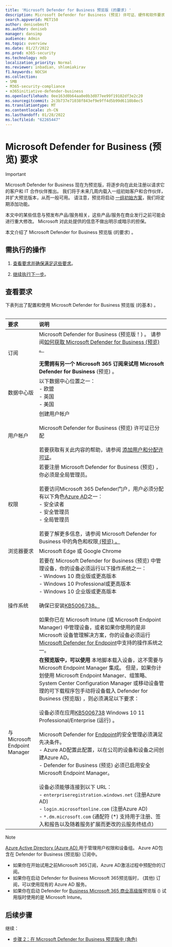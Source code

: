 ```yaml
---
title: 'Microsoft Defender for Business 预览版 (的要求) '
description: Microsoft Defender for Business (预览) 许可证、硬件和软件要求
search.appverid: MET150
author: denisebmsft
ms.author: deniseb
manager: dansimp
audience: Admin
ms.topic: overview
ms.date: 01/27/2022
ms.prod: m365-security
ms.technology: mdb
localization_priority: Normal
ms.reviewer: inbadian, shlomiakirav
f1.keywords: NOCSH
ms.collection:
- SMB
- M365-security-compliance
- m365initiative-defender-business
ms.openlocfilehash: 0ee163d0b64aa0e0b3d077ee99f19102df3e2c20
ms.sourcegitcommit: 2c3b737e71038f843ef9e9ff4d5b99d6110b8ec5
ms.translationtype: MT
ms.contentlocale: zh-CN
ms.lasthandoff: 01/28/2022
ms.locfileid: "62265447"
---
```

# <a name="microsoft-defender-for-business-preview-requirements"></a>Microsoft Defender for Business (预览) 要求

> [!IMPORTANT]
> Microsoft Defender for Business 现在为预览版，将逐步向在此处注册以请求[](https://aka.ms/mdb-preview)它的客户和 IT 合作伙伴推出。 我们将于未来几周内载入一组初始客户和合作伙伴，并扩大预览版本，从而一般可用。 请注意，预览将启动 [一组初始方案](mdb-tutorials.md#try-these-preview-scenarios)，我们将定期添加功能。
> 
> 本文中的某些信息与预发布产品/服务相关，这些产品/服务在商业发行之前可能会进行重大修改。 Microsoft 对此处提供的信息不做出明示或暗示的担保。 

本文介绍了 Microsoft Defender for Business 预览版 (的要求) 。

## <a name="what-to-do"></a>需执行的操作

1. [查看要求并确保满足这些要求](#review-the-requirements)。

2. [继续执行下一步](#next-steps)。

## <a name="review-the-requirements"></a>查看要求

下表列出了配置和使用 Microsoft Defender for Business 预览版 (的基本) 。 <br/><br/>

| 要求 | 说明 |
|:---|:---|
| 订阅 | Microsoft Defender for Business (预览版！) 。 请参阅[如何获取 Microsoft Defender for Business (预览) 。 ](get-defender-business.md)<br/><br/>**无需拥有另一个 Microsoft 365 订阅来试用 Microsoft Defender for Business** (预览) 。 |
| 数据中心版 | 以下数据中心位置之一： <br/>- 欧盟 <br/>- 英国 <br/>- 美国 |
| 用户帐户 | 创建用户帐户<br/><br/>Microsoft Defender for Business (预览) 许可证已分配 <br/><br/>若要获取有关此内容的帮助，请参阅 [添加用户和分配许可证](../../admin/add-users/add-users.md)。 |
| 权限  | 若要注册 Microsoft Defender for Business (预览) ，你必须是全局管理员。<br/><br/>若要访问Microsoft 365 Defender门户，用户必须分配有以下角色[Azure AD](mdb-roles-permissions.md)之一： <br/>- 安全读者<br/>- 安全管理员<br/>- 全局管理员<br/><br/>若要了解更多信息，请参阅 Microsoft Defender for Business 中的角色和权限[ (预览) 。 ](mdb-roles-permissions.md) |
| 浏览器要求 | Microsoft Edge 或 Google Chrome |
| 操作系统 | 若要在 Microsoft Defender for Business (预览) 中管理设备，你的设备必须运行以下操作系统之一： <br/>- Windows 10 商业版或更高版本 <br/>- Windows 10 Professional或更高版本 <br/>- Windows 10 企业版或更高版本 <br/><br/>确保已安装[KB5006738。](https://support.microsoft.com/topic/october-26-2021-kb5006738-os-builds-19041-1320-19042-1320-and-19043-1320-preview-ccbce6bf-ae00-4e66-9789-ce8e7ea35541) <br/><br/>如果你已在 Microsoft Intune (或 Microsoft Endpoint Manager) 中管理设备，或者如果你使用的是非 Microsoft 设备管理解决方案，你的设备必须运行[Microsoft Defender for Endpoint](../defender-endpoint/minimum-requirements.md)中支持的操作系统之一。 |
| 与 Microsoft Endpoint Manager  |  **在预览版中，可以使用** 本地脚本载入设备，这不需要与 Microsoft Endpoint Manager 集成。 但是，如果你计划使用 Microsoft Endpoint Manager、组策略、System Center Configuration Manager 或移动设备管理的可下载程序包手动将设备载入 Defender for Business (预览版) ，则必须满足以下要求： <br/><br/>设备必须在应用[KB5006738](https://support.microsoft.com/topic/october-26-2021-kb5006738-os-builds-19041-1320-19042-1320-and-19043-1320-preview-ccbce6bf-ae00-4e66-9789-ce8e7ea35541) Windows 10 11 Professional/Enterprise (运行) 。 <br/><br/>Microsoft Defender for [Endpoint](/mem/intune/protect/mde-security-integration)的安全管理必须满足先决条件。<br/>- Azure AD配置此配置，以在公司的设备和设备之间创建Azure AD。 <br/>- Defender for Business (预览) 必须已启用安全Microsoft Endpoint Manager。<br/><br/>设备必须能够连接到以下 URL：<br/>- `enterpriseregistration.windows.net` (注册Azure AD) <br/>- `login.microsoftonline.com` (注册Azure AD) <br/>- `*.dm.microsoft.com` (通配符 (*) 支持用于注册、签入和报告以及随着服务扩展而更改的云服务终结点)  |

> [!NOTE]
> [Azure Active Directory (Azure AD) ](/azure/active-directory/fundamentals/active-directory-whatis)用于管理用户权限和设备组。 Azure AD包含在 Defender for Business (预览版) 订阅中。 
> - 如果你在开始试用之前Microsoft 365订阅，Azure AD激活过程中预配你的订阅。 
> - 如果你在启动 Defender for Business Microsoft 365预览版时， (其他) 订阅，可以使用现有的 Azure AD 服务。 
> - 如果你在启动 Defender for [Business Microsoft 365 商业高级版](../../business/index.yml)预览版 () 试用版时使用的是 Microsoft Intune。 

## <a name="next-steps"></a>后续步骤

继续：

- [步骤 2：在 Microsoft Defender for Business 预览版中 (角色) ](mdb-roles-permissions.md) 
 
